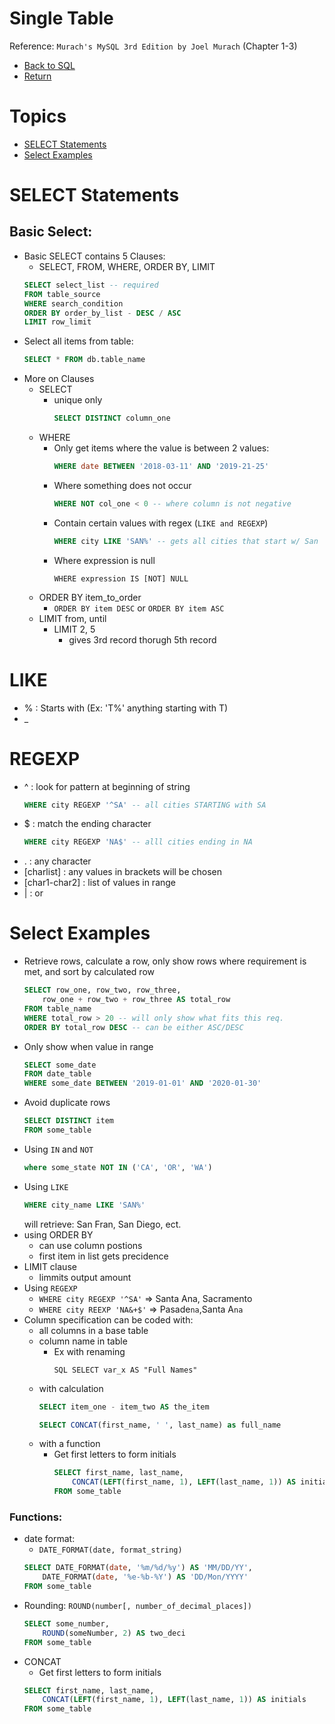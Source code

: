 # Single Table
Reference: `Murach's MySQL 3rd Edition by Joel Murach` (Chapter 1-3)
* [Back to SQL](sql.md)
* [Return](../../README.md)

# Topics
* [SELECT Statements](#SELECT-Statements)
* [Select Examples](#Select-Examples)

# SELECT Statements
## Basic Select:
* Basic SELECT contains 5 Clauses:
    * SELECT, FROM, WHERE, ORDER BY, LIMIT
    ```SQL
    SELECT select_list -- required
    FROM table_source
    WHERE search_condition
    ORDER BY order_by_list - DESC / ASC
    LIMIT row_limit
    ```
* Select all items from table:
    ```SQL
    SELECT * FROM db.table_name
    ```
* More on Clauses
    * SELECT
        * unique only
            ```SQL
            SELECT DISTINCT column_one
            ```
    * WHERE
        * Only get items where the value is between 2 values:
            ```SQL
            WHERE date BETWEEN '2018-03-11' AND '2019-21-25'
            ```
        * Where something does not occur
            ```SQL
            WHERE NOT col_one < 0 -- where column is not negative
            ```
        * Contain certain values with regex (`LIKE and REGEXP`)
            ```SQL
            WHERE city LIKE 'SAN%' -- gets all cities that start w/ San
            ```
        * Where expression is null
            ```
            WHERE expression IS [NOT] NULL
            ```
    * ORDER BY item_to_order
        * `ORDER BY item DESC` or `ORDER BY item ASC`
    * LIMIT from, until
        * LIMIT 2, 5
            * gives 3rd record thorugh 5th record
# LIKE
* % : Starts with (Ex: 'T%' anything starting with T)
* _
# REGEXP
* ^ : look for pattern at beginning of string
    ```SQL
    WHERE city REGEXP '^SA' -- all cities STARTING with SA
    ```
* $ : match the ending character 
    ```SQL
    WHERE city REGEXP 'NA$' -- alll cities ending in NA
    ```
* . : any character
* [charlist] : any values in brackets will be chosen
* [char1-char2] : list of values in range
* | : or



# Select Examples
* Retrieve rows, calculate a row, only show rows where requirement is met, and sort by calculated row
    ```SQL
    SELECT row_one, row_two, row_three,
        row_one + row_two + row_three AS total_row
    FROM table_name
    WHERE total_row > 20 -- will only show what fits this req.
    ORDER BY total_row DESC -- can be either ASC/DESC
    ```
* Only show when value in range
    ```SQL
    SELECT some_date
    FROM date_table
    WHERE some_date BETWEEN '2019-01-01' AND '2020-01-30'
    ```
* Avoid duplicate rows
    ```SQL
    SELECT DISTINCT item
    FROM some_table
    ```
* Using `IN` and `NOT`
    ```SQL
    where some_state NOT IN ('CA', 'OR', 'WA')
    ```
* Using `LIKE`
    ```SQL
    WHERE city_name LIKE 'SAN%'
    ```
    will retrieve: San Fran, San Diego, ect.
* using ORDER BY
    * can use column postions
    * first item in list gets precidence
* LIMIT clause
    * limmits output amount
* Using `REGEXP`
    * `WHERE city REGEXP '^SA'` => Santa Ana, Sacramento
    * `WHERE city REEXP 'NA&+$'` => Pasade`na`,Santa A`na` 
* Column specification can be coded with:
    * all columns in a base table
    * column name in table
        * Ex with renaming
            ```
            SQL SELECT var_x AS "Full Names"
            ```
    * with calculation
        ```SQL
        SELECT item_one - item_two AS the_item
        ```
        ```SQL
        SELECT CONCAT(first_name, ' ', last_name) as full_name
        ```
    * with a function
        * Get first letters to form initials
            ```SQL
            SELECT first_name, last_name,
                CONCAT(LEFT(first_name, 1), LEFT(last_name, 1)) AS initials
            FROM some_table
            ```
### Functions:
* date format:
    * `DATE_FORMAT(date, format_string)`
    ```SQL
    SELECT DATE_FORMAT(date, '%m/%d/%y') AS 'MM/DD/YY',
        DATE_FORMAT(date, '%e-%b-%Y') AS 'DD/Mon/YYYY'
    FROM some_table
    ```
* Rounding: `ROUND(number[, number_of_decimal_places])`
    ```SQL
    SELECT some_number,
        ROUND(someNumber, 2) AS two_deci
    FROM some_table
    ```
* CONCAT
    * Get first letters to form initials
    ```SQL
    SELECT first_name, last_name,
        CONCAT(LEFT(first_name, 1), LEFT(last_name, 1)) AS initials
    FROM some_table
    ```